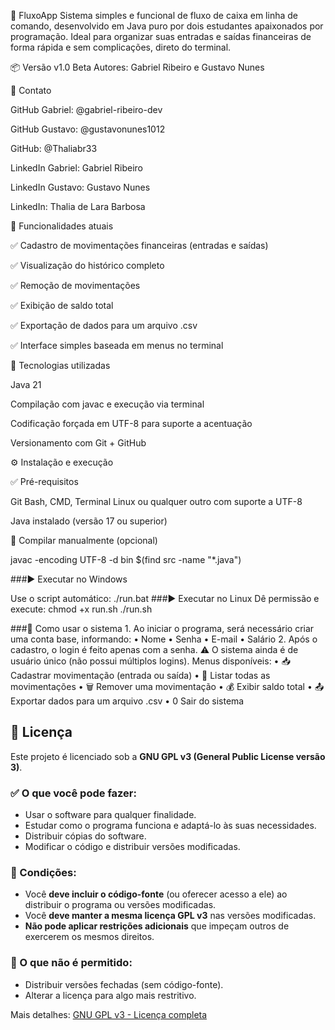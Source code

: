 💸 FluxoApp
Sistema simples e funcional de fluxo de caixa em linha de comando, desenvolvido em Java puro por dois estudantes apaixonados por programação. Ideal para organizar suas entradas e saídas financeiras de forma rápida e sem complicações, direto do terminal.

📦 Versão
v1.0 Beta
Autores: Gabriel Ribeiro e Gustavo Nunes

👥 Contato

GitHub Gabriel: @gabriel-ribeiro-dev

GitHub Gustavo: @gustavonunes1012

GitHub: @Thaliabr33

LinkedIn Gabriel: Gabriel Ribeiro

LinkedIn Gustavo: Gustavo Nunes

LinkedIn: Thalia de Lara Barbosa


🚀 Funcionalidades atuais

✅ Cadastro de movimentações financeiras (entradas e saídas)

✅ Visualização do histórico completo

✅ Remoção de movimentações

✅ Exibição de saldo total

✅ Exportação de dados para um arquivo .csv

✅ Interface simples baseada em menus no terminal

🧰 Tecnologias utilizadas

Java 21

Compilação com javac e execução via terminal

Codificação forçada em UTF-8 para suporte a acentuação

Versionamento com Git + GitHub

⚙️ Instalação e execução

✅ Pré-requisitos

Git Bash, CMD, Terminal Linux ou qualquer outro com suporte a UTF-8

Java instalado (versão 17 ou superior)

🔧 Compilar manualmente (opcional)

javac -encoding UTF-8 -d bin $(find src -name "*.java")

###▶️ Executar no Windows

Use o script automático:
./run.bat
###▶️ Executar no Linux
Dê permissão e execute:
chmod +x run.sh
./run.sh
 
###🧭 Como usar o sistema
1. 
Ao iniciar o programa, será necessário criar uma conta base, informando:
• 
Nome
• 
Senha
• 
E-mail
• 
Salário
2. 
Após o cadastro, o login é feito apenas com a senha.
⚠️ O sistema ainda é de usuário único (não possui múltiplos logins).
Menus disponíveis:
• 
📥 Cadastrar movimentação (entrada ou saída)
• 
📄 Listar todas as movimentações
• 
🗑️ Remover uma movimentação
• 
💰 Exibir saldo total
• 
📤 Exportar dados para um arquivo .csv
• 
0 Sair do sistema
 
## 📄 Licença

Este projeto é licenciado sob a **GNU GPL v3 (General Public License versão 3)**.

### ✅ O que você pode fazer:
- Usar o software para qualquer finalidade.
- Estudar como o programa funciona e adaptá-lo às suas necessidades.
- Distribuir cópias do software.
- Modificar o código e distribuir versões modificadas.

### 📌 Condições:
- Você **deve incluir o código-fonte** (ou oferecer acesso a ele) ao distribuir o programa ou versões modificadas.
- Você **deve manter a mesma licença GPL v3** nas versões modificadas.
- **Não pode aplicar restrições adicionais** que impeçam outros de exercerem os mesmos direitos.

### 🚫 O que não é permitido:
- Distribuir versões fechadas (sem código-fonte).
- Alterar a licença para algo mais restritivo.

Mais detalhes: [GNU GPL v3 - Licença completa](https://www.gnu.org/licenses/gpl-3.0.html)

 
